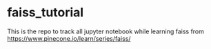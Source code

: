 # faiss_tutorial

This is the repo to track all jupyter notebook while learning faiss from https://www.pinecone.io/learn/series/faiss/
